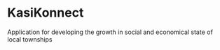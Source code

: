 # KasiKonnect
Application for developing the growth in social and economical state of local townships
